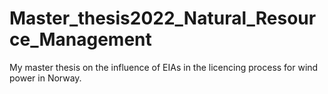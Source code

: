 # Master_thesis2022_Natural_Resource_Management
My master thesis on the influence of EIAs in the licencing process for wind power in Norway.
